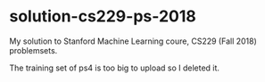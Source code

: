 # solution-cs229-ps-2018
My solution to Stanford Machine Learning coure, CS229 (Fall 2018) problemsets.

The training set of ps4 is too big to upload so I deleted it.
